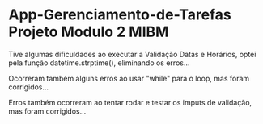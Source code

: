 # App-Gerenciamento-de-Tarefas Projeto Modulo 2 MIBM

Tive algumas dificuldades ao executar a Validação Datas e Horários, optei pela função datetime.strptime(), eliminando os erros...

Ocorreram também alguns erros ao usar "while" para o loop, mas foram corrigidos...

Erros também ocorreram ao tentar rodar e testar os imputs de validação, mas foram corrigidos...
